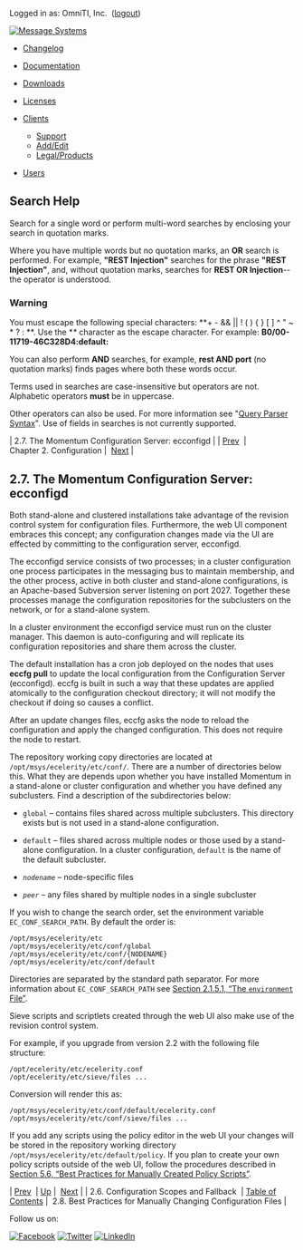 Logged in as: OmniTI, Inc.  ([logout](https://support.messagesystems.com/logout.php))

[![Message Systems](https://support.messagesystems.com/images/ms-white205.png)](https://support.messagesystems.com/start.php) 

*   [Changelog](https://support.messagesystems.com/start.php?show=changelog)
*   [Documentation](https://support.messagesystems.com/docs/)
*   [Downloads](https://support.messagesystems.com/start.php)

*   [Licenses](https://support.messagesystems.com/license_summary.php)
*   <a href="">Clients</a>
    *   [Support](https://support.messagesystems.com/cs.php)
    *   [Add/Edit](https://support.messagesystems.com/edit_client.php)
    *   [Legal/Products](https://support.messagesystems.com/edit_products.php)
*   [Users](https://support.messagesystems.com/edit_customer.php)

## Search Help

Search for a single word or perform multi-word searches by enclosing your search in quotation marks.

Where you have multiple words but no quotation marks, an **OR** search is performed. For example, **"REST Injection"** searches for the phrase **"REST Injection"**, and, without quotation marks, searches for **REST OR Injection**--the operator is understood.

### Warning

You must escape the following special characters: **+ - && || ! ( ) { } [ ] ^ " ~ * ? : \**. Use the **\** character as the escape character. For example: **B0/00-11719-46C328D4\:default\:**

You can also perform **AND** searches, for example, **rest AND port** (no quotation marks) finds pages where both these words occur.

Terms used in searches are case-insensitive but operators are not. Alphabetic operators **must** be in uppercase.

Other operators can also be used. For more information see "[Query Parser Syntax](https://lucene.apache.org/core/old_versioned_docs/versions/3_0_0/queryparsersyntax.html)". Use of fields in searches is not currently supported.

| 2.7. The Momentum Configuration Server: ecconfigd |
| [Prev](ecelerity.conf.fallback.php)  | Chapter 2. Configuration |  [Next](conf.manual.changes.php) |

## 2.7. The Momentum Configuration Server: ecconfigd

Both stand-alone and clustered installations take advantage of the revision control system for configuration files. Furthermore, the web UI component embraces this concept; any configuration changes made via the UI are effected by committing to the configuration server, ecconfigd.

The ecconfigd service consists of two processes; in a cluster configuration one process participates in the messaging bus to maintain membership, and the other process, active in both cluster and stand-alone configurations, is an Apache-based Subversion server listening on port 2027\. Together these processes manage the configuration repositories for the subclusters on the network, or for a stand-alone system.

In a cluster environment the ecconfigd service must run on the cluster manager. This daemon is auto-configuring and will replicate its configuration repositories and share them across the cluster.

The default installation has a cron job deployed on the nodes that uses **eccfg pull**      to update the local configuration from the Configuration Server (ecconfigd). eccfg is built in such a way that these updates are applied atomically to the configuration checkout directory; it will not modify the checkout if doing so causes a conflict.

After an update changes files, eccfg asks the node to reload the configuration and apply the changed configuration. This does not require the node to restart.

The repository working copy directories are located at `/opt/msys/ecelerity/etc/conf/`. There are a number of directories below this. What they are depends upon whether you have installed Momentum in a stand-alone or cluster configuration and whether you have defined any subclusters. Find a description of the subdirectories below:

*   `global` – contains files shared across multiple subclusters. This directory exists but is not used in a stand-alone configuration.

*   `default` – files shared across multiple nodes or those used by a stand-alone configuration. In a cluster configuration, `default` is the name of the default subcluster.

*   *`nodename`* – node-specific files

*   *`peer`* – any files shared by multiple nodes in a single subcluster

If you wish to change the search order, set the environment variable `EC_CONF_SEARCH_PATH`. By default the order is:

```
/opt/msys/ecelerity/etc
/opt/msys/ecelerity/etc/conf/global
/opt/msys/ecelerity/etc/conf/{NODENAME}
/opt/msys/ecelerity/etc/conf/default
```

Directories are separated by the standard path separator. For more information about `EC_CONF_SEARCH_PATH` see [Section 2.1.5.1, “The `environment` File”](conf.ecelerity.conf.php#conf.environment.file "2.1.5.1. The environment File").

Sieve scripts and scriptlets created through the web UI also make use of the revision control system.

For example, if you upgrade from version 2.2 with the following file structure:

```
/opt/ecelerity/etc/ecelerity.conf
/opt/ecelerity/etc/sieve/files ...
```

Conversion will render this as:

```
/opt/msys/ecelerity/etc/conf/default/ecelerity.conf
/opt/msys/ecelerity/etc/conf/sieve/files ...
```

If you add any scripts using the policy editor in the web UI your changes will be stored in the repository working directory `/opt/msys/ecelerity/etc/default/policy`. If you plan to create your own policy scripts outside of the web UI, follow the procedures described in [Section 5.6, “Best Practices for Manually Created Policy Scripts”](policy.best.practices.php "5.6. Best Practices for Manually Created Policy Scripts").

| [Prev](ecelerity.conf.fallback.php)  | [Up](conf.php) |  [Next](conf.manual.changes.php) |
| 2.6. Configuration Scopes and Fallback  | [Table of Contents](index.php) |  2.8. Best Practices for Manually Changing Configuration Files |

Follow us on:

[![Facebook](https://support.messagesystems.com/images/icon-facebook.png)](http://www.facebook.com/messagesystems) [![Twitter](https://support.messagesystems.com/images/icon-twitter.png)](http://twitter.com/#!/MessageSystems) [![LinkedIn](https://support.messagesystems.com/images/icon-linkedin.png)](http://www.linkedin.com/company/message-systems)